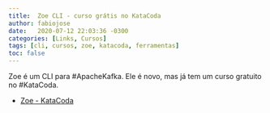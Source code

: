 ```yaml
---
title:  Zoe CLI - curso grátis no KataCoda 
author: fabiojose
date:   2020-07-12 22:03:36 -0300
categories: [Links, Cursos]
tags: [cli, cursos, zoe, katacoda, ferramentas]
toc: false
---
```


Zoe é um CLI para #ApacheKafka. Ele é novo, mas já tem um curso gratuito no #KataCoda.

- [Zoe - KataCoda](https://www.katacoda.com/wlezzar/courses/zoe)